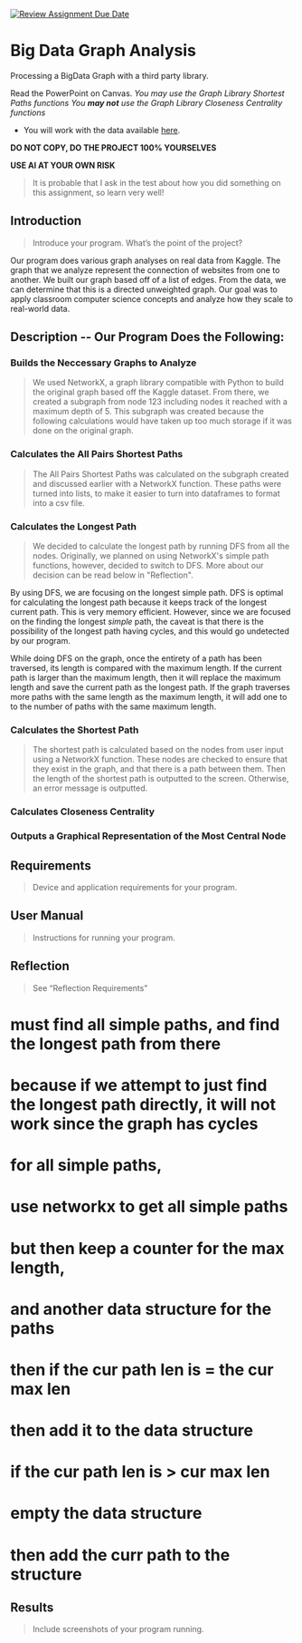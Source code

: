 [![Review Assignment Due Date](https://classroom.github.com/assets/deadline-readme-button-22041afd0340ce965d47ae6ef1cefeee28c7c493a6346c4f15d667ab976d596c.svg)](https://classroom.github.com/a/cVT3xsDh)
# Big Data Graph Analysis
Processing a BigData Graph with a third party library.

Read the PowerPoint on Canvas.
*You may use the Graph Library Shortest Paths functions*
*You **may not** use the Graph Library Closeness Centrality functions*
* You will work with the data available [here](https://www.kaggle.com/datasets/pappukrjha/google-web-graph/code).

**DO NOT COPY, DO THE PROJECT 100% YOURSELVES**

**USE AI AT YOUR OWN RISK**
> It is probable that I ask in the test about how you did something on this assignment, so learn very well!

## Introduction	
> Introduce your program. What’s the point of the project?

Our program does various graph analyses on real data from Kaggle.
The graph that we analyze represent the connection of websites from one to another. We built our graph based off of a list of edges. From the data, we can determine that this is a directed unweighted graph. Our goal was to apply classroom computer science concepts and analyze how they scale to real-world data.

## Description -- Our Program Does the Following: 
### Builds the Neccessary Graphs to Analyze
> We used NetworkX, a graph library compatible with Python to build the original graph based off the Kaggle dataset. From there, we created a subgraph from node 123 including nodes it reached with a maximum depth of 5. This subgraph was created because  the following calculations would have taken up too much storage if it was done on the original graph.

### Calculates the All Pairs Shortest Paths
> The All Pairs Shortest Paths was calculated on the subgraph created and discussed earlier with a NetworkX function. These paths were turned into lists, to make it easier to turn into dataframes to format into a csv file. 

### Calculates the Longest Path
> We decided to calculate the longest path by running DFS from all the nodes. Originally, we planned on using NetworkX's simple path functions, however, decided to switch to DFS. More about our decision can be read below in "Reflection". 

By using DFS, we are focusing on the longest simple path. DFS is optimal for calculating the longest path because it keeps track of the longest current path. This is very memory efficient. However, since we are focused on the finding the longest *simple* path, the caveat is that there is the possibility of the longest path having cycles, and this would go undetected by our program. 

While doing DFS on the graph, once the entirety of a path has been traversed, its length is compared with the maximum length. If the current path is larger than the maximum length, then it will replace the maximum length and save the current path as the longest path. If the graph traverses more paths with the same length as the maximum length, it will add one to to the number of paths with the same maximum length. 

### Calculates the Shortest Path
> The shortest path is calculated based on the nodes from user input using a NetworkX function. These nodes are checked to ensure that they exist in the graph, and that there is a path between them. Then the length of the shortest path is outputted to the screen. Otherwise, an error message is outputted.

### Calculates Closeness Centrality
> 

### Outputs a Graphical Representation of the Most Central Node
>
      
    
## Requirements	
> Device and application requirements for your program.
## User Manual
> Instructions for running your program.
## Reflection
> See “Reflection Requirements”

# must find all simple paths, and find the longest path from there
# because if we attempt to just find the longest path directly, it will not work since the graph has cycles

# for all simple paths,
# use networkx to get all simple paths
# but then keep a counter for the max length,
# and another data structure for the paths
# then if the cur path len is = the cur max len
# then add it to the data structure
# if the cur path len is > cur max len  
# empty the data structure
# then add the curr path to the structure
## Results
> Include screenshots of your program running.


